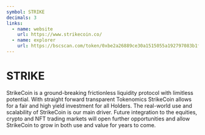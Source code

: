 ```yaml
---
symbol: STRIKE
decimals: 3
links:
  - name: website
    url: https://www.strikecoin.co/
  - name: explorer
    url: https://bscscan.com/token/0xbe2a26889ce30a1515055a192797083b1fde8844
---
```


# STRIKE

StrikeCoin is a ground-breaking frictionless liquidity protocol with limitless potential. With straight forward transparent Tokenomics StrikeCoin allows for a fair and high yield investment for all Holders. The real-world use and scalability of StrikeCoin is our main driver. Future integration to the equities, crypto and NFT trading markets will open further opportunities and allow StrikeCoin to grow in both use and value for years to come.
